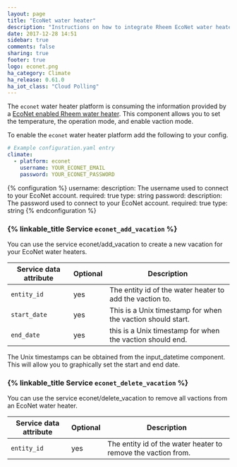 ```yaml
---
layout: page
title: "EcoNet water heater"
description: "Instructions on how to integrate Rheem EcoNet water heaters into Home Assistant."
date: 2017-12-28 14:51
sidebar: true
comments: false
sharing: true
footer: true
logo: econet.png
ha_category: Climate
ha_release: 0.61.0
ha_iot_class: "Cloud Polling"
---
```



The `econet` water heater platform is consuming the information provided by a [EcoNet enabled Rheem water heater](http://www.rheem.com/EcoNet/Home). This component allows you to set the temperature, the operation mode, and enable vaction mode.

To enable the `econet` water heater platform add the following to your config.


```yaml
# Example configuration.yaml entry
climate:
  - platform: econet
    username: YOUR_ECONET_EMAIL
    password: YOUR_ECONET_PASSWORD
```

{% configuration %}
username:
  description: The username used to connect to your EcoNet account.
  required: true
  type: string
password:
  description: The password used to connect to your EcoNet account.
  required: true
  type: string
{% endconfiguration %}


### {% linkable_title Service `econet_add_vacation` %}

You can use the service econet/add_vacation to create a new vacation for your EcoNet water heaters.

| Service data attribute | Optional | Description |
| ---------------------- | -------- | ----------- |
| `entity_id` | yes | The entity id of the water heater to add the vaction to.
| `start_date` | yes | This is a Unix timestamp for when the vaction should start.
| `end_date` | yes | this is a Unix timestamp for when the vaction should end.

<p class='note'>
The Unix timestamps can be obtained from the input_datetime component. This will allow you to graphically set the start and end date.
</p>

### {% linkable_title Service `econet_delete_vacation` %}

You can use the service econet/delete_vacation to remove all vactions from an EcoNet water heater.

| Service data attribute | Optional | Description |
| ---------------------- | -------- | ----------- |
| `entity_id` | yes | The entity id of the water heater to remove the vaction from.


